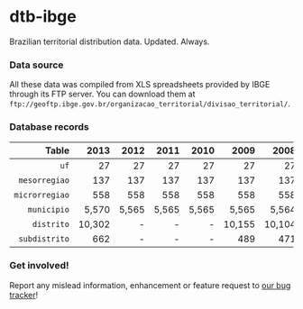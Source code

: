 
# dtb-ibge

Brazilian territorial distribution data. Updated. Always.

### Data source

All these data was compiled from XLS spreadsheets provided by IBGE through its FTP server. You can download them at `ftp://geoftp.ibge.gov.br/organizacao_territorial/divisao_territorial/`.

### Database records

| Table          | 2013   | 2012   | 2011   | 2010   | 2009   | 2008   |
| --------------:| ------:| ------:| ------:| ------:| ------:| ------:|
| `uf`           |     27 |     27 |     27 |     27 |     27 |     27 |
| `mesorregiao`  |    137 |    137 |    137 |    137 |    137 |    137 |
| `microrregiao` |    558 |    558 |    558 |    558 |    558 |    558 |
| `municipio`    |  5,570 |  5,565 |  5,565 |  5,565 |  5,565 |  5,564 |
| `distrito`     | 10,302 |      - |      - |      - | 10,155 | 10,104 |
| `subdistrito`  |    662 |      - |      - |      - |    489 |    471 |

### Get involved!

Report any mislead information, enhancement or feature request to [our bug tracker](https://github.com/paulofreitas/dtb-ibge/issues)!
